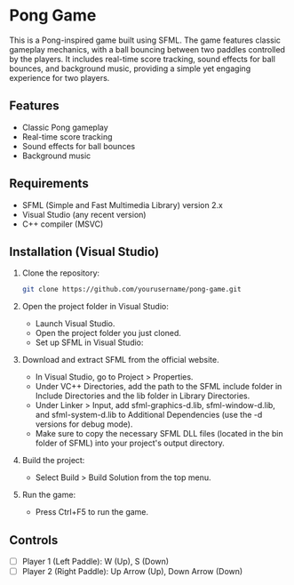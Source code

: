 # Pong Game

This is a Pong-inspired game built using SFML. The game features classic gameplay mechanics, with a ball bouncing between two paddles controlled by the players. It includes real-time score tracking, sound effects for ball bounces, and background music, providing a simple yet engaging experience for two players.

## Features

- Classic Pong gameplay
- Real-time score tracking
- Sound effects for ball bounces
- Background music

## Requirements

- SFML (Simple and Fast Multimedia Library) version 2.x
- Visual Studio (any recent version)
- C++ compiler (MSVC)

## Installation (Visual Studio)

1. Clone the repository:
   ```bash
   git clone https://github.com/yourusername/pong-game.git
   ```
   
2. Open the project folder in Visual Studio:
   - Launch Visual Studio.
   - Open the project folder you just cloned.
   - Set up SFML in Visual Studio:

3. Download and extract SFML from the official website.
   - In Visual Studio, go to Project > Properties.
   - Under VC++ Directories, add the path to the SFML include folder in Include Directories and the lib folder in Library Directories.
   - Under Linker > Input, add sfml-graphics-d.lib, sfml-window-d.lib, and sfml-system-d.lib to Additional Dependencies (use the -d versions for debug mode).
   - Make sure to copy the necessary SFML DLL files (located in the bin folder of SFML) into your project's output directory.
  
4. Build the project:
   - Select Build > Build Solution from the top menu.

5. Run the game:
   - Press Ctrl+F5 to run the game.

## Controls

- [ ] Player 1 (Left Paddle): W (Up), S (Down)
- [ ] Player 2 (Right Paddle): Up Arrow (Up), Down Arrow (Down)
